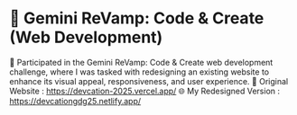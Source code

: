 # 🌟 Gemini ReVamp: Code & Create (Web Development)
🎯 Participated in the Gemini ReVamp: Code & Create web development challenge, where I was tasked with redesigning an existing website to enhance its visual appeal, responsiveness, and user experience.
🔗 Original Website :  https://devcation-2025.vercel.app/
🌐 My Redesigned Version : https://devcationgdg25.netlify.app/
